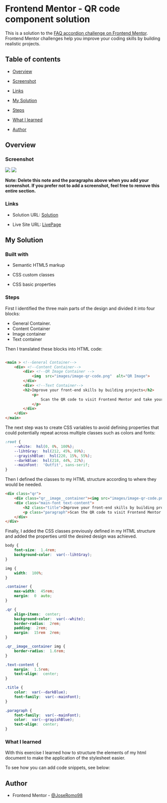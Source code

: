 # Frontend Mentor - QR code component solution

  

This is a solution to the [FAQ accordion challenge on Frontend Mentor](https://www.frontendmentor.io/challenges/faq-accordion-wyfFdeBwBz). Frontend Mentor challenges help you improve your coding skills by building realistic projects. 
  

## Table of contents

  

- [Overview](#overview)

- [Screenshot](#screenshot)

- [Links](#links)

- [My Solution](#my-solution)

- [Steps](#steps)

- [What I learned](#what-i-learned)

- [Author](#author)
  
  

## Overview

  

### Screenshot

  
![](./screenshots/desktop.jpeg)
![](./screenshots/mobile.jpeg)

 

    

**Note: Delete this note and the paragraphs above when you add your screenshot. If you prefer not to add a screenshot, feel free to remove this entire section.**

  

### Links

  

- Solution URL: [Solution](https://github.com/FrontEndMentor-JoseRomo98/QR-Code-Component)

- Live Site URL: [LivePage](https://frontendmentor-joseromo98.github.io/QR-Code-Component)

  

## My Solution

  

### Built with
- Semantic HTML5 markup

- CSS custom classes

- CSS basic properties

### Steps
First I identified the three main parts of the design and divided it into four blocks:
- General Container.
- Content Container
- Image container
- Text container

Then I translated these blocks into HTML code:

```html

<main > <!--General Container-->
	<div> <!--Content Container-->
		<div> <!--QR Image Container -->
			<img  src="images/image-qr-code.png"  alt="QR Image">
		</div>
		<div> <!--Text Container-->
		<h2>Improve your front-end skills by building projects</h2>
			<p>
				Scan the QR code to visit Frontend Mentor and take yourcoding skills to the next level
			</p>
		</div>
	</div>
</main>
```
The next step was to create CSS variables to avoid defining properties that could potentially repeat across multiple classes such as colors and fonts:
```css
:root {
	--white:  hsl(0, 0%, 100%);
	--lihtGray:  hsl(212, 45%, 89%);
	--grayishBlue:  hsl(220, 15%, 55%);
	--darkBlue:  hsl(218, 44%, 22%); 
	--mainFont:  'Outfit', sans-serif;
}
```
Then I defined the classes to my HTML structure according to where they would be needed.

```html
<div class="qr">
	<div class="qr__image__container"><img src="images/image-qr-code.png" alt="QR Image" /></div>
	<div class="main-font text-content">
		<h2 class="title">Improve your front-end skills by building projects</h2>
		<p class="paragraph">Scan the QR code to visit Frontend Mentor and take your coding skills to the next level</p>
	</div>
</div>
```
Finally, I added the CSS classes previously defined in my HTML structure and added the properties until the desired design was achieved.

``` css
body {
	font-size:  1.4rem;
	background-color:  var(--lihtGray);
}

img {
	width:  100%;
}

.container {
	max-width:  45rem;
	margin:  0  auto;
}

.qr {
	align-items:  center;
	background-color:  var(--white);
	border-radius:  2rem;
	padding:  2rem;
	margin:  15rem  2rem;
}

.qr__image__container img {
	border-radius:  1.6rem;
}

.text-content {
	margin:  1.5rem;
	text-align:  center;
}

.title {
	color:  var(--darkBlue);
	font-family:  var(--mainFont);
}

.paragraph {
	font-family:  var(--mainFont);
	color:  var(--grayishBlue);
	text-align:  center;
}
```


### What I learned

  

With this exercise I learned how to structure the elements of my html document to make the application of the stylesheet easier.

  

To see how you can add code snippets, see below:



## Author

- Frontend Mentor - [@JoseRomo98](https://www.frontendmentor.io/profile/JoseRomo98)